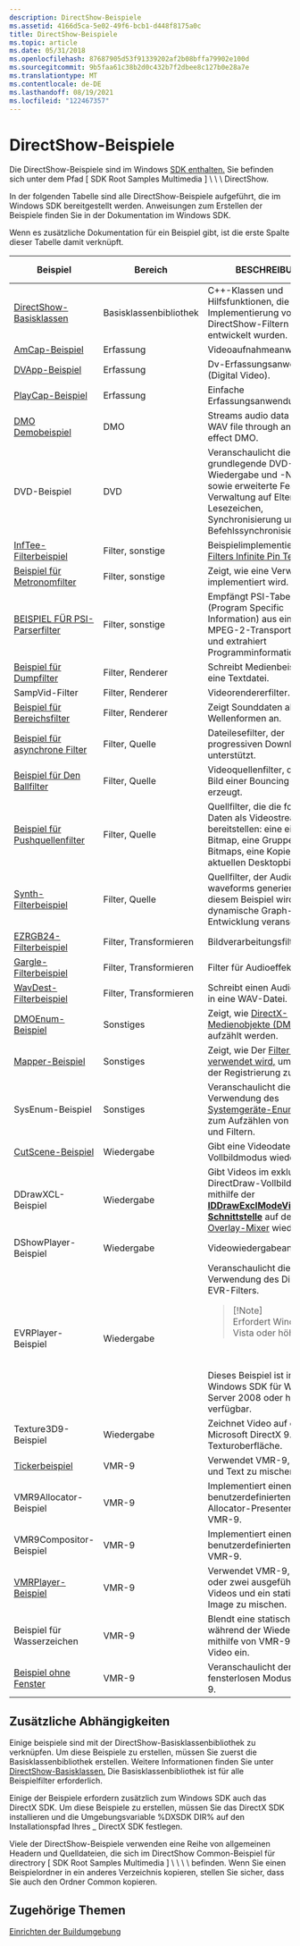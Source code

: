```yaml
---
description: DirectShow-Beispiele
ms.assetid: 4166d5ca-5e02-49f6-bcb1-d448f8175a0c
title: DirectShow-Beispiele
ms.topic: article
ms.date: 05/31/2018
ms.openlocfilehash: 87687905d53f91339202af2b08bffa79902e100d
ms.sourcegitcommit: 9b5faa61c38b2d0c432b7f2dbee8c127b0e28a7e
ms.translationtype: MT
ms.contentlocale: de-DE
ms.lasthandoff: 08/19/2021
ms.locfileid: "122467357"
---
```

# <a name="directshow-samples"></a>DirectShow-Beispiele

Die DirectShow-Beispiele sind im Windows [SDK enthalten.](https://msdn.microsoft.com/windows/aa904949.aspx) Sie befinden sich unter dem Pfad \[ SDK Root Samples Multimedia \] \\ \\ \\ DirectShow.

In der folgenden Tabelle sind alle DirectShow-Beispiele aufgeführt, die im Windows SDK bereitgestellt werden. Anweisungen zum Erstellen der Beispiele finden Sie in der Dokumentation im Windows SDK.

Wenn es zusätzliche Dokumentation für ein Beispiel gibt, ist die erste Spalte dieser Tabelle damit verknüpft.




| Beispiel | Bereich | BESCHREIBUNG | Zusätzliche Abhängigkeiten | 
|--------|------|-------------|-------------------------|
| <a href="directshow-base-classes.md">DirectShow-Basisklassen</a> | Basisklassenbibliothek | C++-Klassen und Hilfsfunktionen, die für die Implementierung von DirectShow-Filtern entwickelt wurden. | 
| <a href="amcap-sample.md">AmCap-Beispiel</a> | Erfassung | Videoaufnahmeanwendung. | strmbase.lib | 
| <a href="dvapp-sample.md">DVApp-Beispiel</a> | Erfassung | Dv-Erfassungsanwendung (Digital Video). | 
| <a href="playcap-sample.md">PlayCap-Beispiel</a> | Erfassung | Einfache Erfassungsanwendung. | 
| <a href="dmo-demo-sample.md">DMO Demobeispiel</a> | DMO | Streams audio data from a WAV file through an audio effect DMO. | DirectX SDK | 
| DVD-Beispiel | DVD | Veranschaulicht die grundlegende DVD-Wiedergabe und -Navigation sowie erweiterte Features wie Verwaltung auf Elternebene, Lesezeichen, Synchronisierung und Befehlssynchronisierung. | 
| <a href="inftee-filter-sample.md">InfTee-Filterbeispiel</a> | Filter, sonstige | Beispielimplementierung des <a href="infinite-pin-tee-filter.md">Filters Infinite Pin Tee.</a> | strmbase.lib | 
| <a href="metronome-filter-sample.md">Beispiel für Metronomfilter</a> | Filter, sonstige | Zeigt, wie eine Verweisuhr implementiert wird. | strmbase.lib | 
| <a href="psi-parser-filter-sample.md">BEISPIEL FÜR PSI-Parserfilter</a> | Filter, sonstige | Empfängt PSI-Tabellen (Program Specific Information) aus einem MPEG-2-Transportstream und extrahiert Programminformationen. | strmbase.lib | 
| <a href="dump-filter-sample.md">Beispiel für Dumpfilter</a> | Filter, Renderer | Schreibt Medienbeispiele in eine Textdatei. | strmbase.lib | 
| SampVid-Filter | Filter, Renderer | Videorendererfilter. | strmbase.lib | 
| <a href="scope-filter-sample.md">Beispiel für Bereichsfilter</a> | Filter, Renderer | Zeigt Sounddaten als Wellenformen an. | strmbase.lib | 
| <a href="async-filter-sample.md">Beispiel für asynchrone Filter</a> | Filter, Quelle | Dateilesefilter, der progressiven Download unterstützt. | strmbase.lib | 
| <a href="ball-filter-sample.md">Beispiel für Den Ballfilter</a> | Filter, Quelle | Videoquellenfilter, der ein Bild einer Bouncing-Kugel erzeugt. | strmbase.lib | 
| <a href="push-source-filters-sample.md">Beispiel für Pushquellenfilter</a> | Filter, Quelle | Quellfilter, die die folgenden Daten als Videostream bereitstellen: eine einzelne Bitmap, eine Gruppe von Bitmaps, eine Kopie des aktuellen Desktopbilds. | strmbase.lib | 
| <a href="synth-filter-sample.md">Synth-Filterbeispiel</a> | Filter, Quelle | Quellfilter, der Audio waveforms generiert. In diesem Beispiel wird die dynamische Graph-Entwicklung veranschaulicht. | strmbase.lib | 
| <a href="ezrgb24-filter-sample.md">EZRGB24-Filterbeispiel</a> | Filter, Transformieren | Bildverarbeitungsfilter. | strmbase.lib | 
| <a href="gargle-filter-sample.md">Gargle-Filterbeispiel</a> | Filter, Transformieren | Filter für Audioeffekt. | strmbase.lib | 
| <a href="wavdest-filter-sample.md">WavDest-Filterbeispiel</a> | Filter, Transformieren | Schreibt einen Audiostream in eine WAV-Datei. | strmbase.lib | 
| <a href="dmoenum-sample.md">DMOEnum-Beispiel</a> | Sonstiges | Zeigt, wie <a href="directx-media-objects.md">DirectX-Medienobjekte (DMOs)</a> aufzählt werden. | 
| <a href="mapper-sample.md">Mapper-Beispiel</a> | Sonstiges | Zeigt, wie Der <a href="filter-mapper.md">Filter-Mapper verwendet wird,</a> um Filter in der Registrierung zu suchen. | 
| SysEnum-Beispiel | Sonstiges | Veranschaulicht die Verwendung des <a href="system-device-enumerator.md">Systemgeräte-Enumerators</a> zum Aufzählen von Geräten und Filtern. | 
| <a href="cutscene-sample.md">CutScene-Beispiel</a> | Wiedergabe | Gibt eine Videodatei im Vollbildmodus wieder. | 
| DDrawXCL-Beispiel | Wiedergabe | Gibt Videos im exklusiven DirectDraw-Vollbildmodus mithilfe der <a href="/windows/desktop/api/Strmif/nn-strmif-iddrawexclmodevideo"><strong>IDDrawExclModeVideo-Schnittstelle</strong></a> auf dem <a href="overlay-mixer-filter.md">Overlay-Mixer</a> wieder. | 
| DShowPlayer-Beispiel | Wiedergabe | Videowiedergabeanwendung. | 
| EVRPlayer-Beispiel | Wiedergabe | Veranschaulicht die Verwendung des DirectShow EVR-Filters.<blockquote>[!Note]<br />Erfordert Windows Vista oder höher.</blockquote><br /><br /> Dieses Beispiel ist im Windows SDK für Windows Server 2008 oder höher verfügbar.<br /> | strmbase.lib | 
| Texture3D9-Beispiel | Wiedergabe | Zeichnet Video auf einer Microsoft DirectX 9.0-Texturoberfläche. | strmbase.lib, DirectX SDK | 
| <a href="ticker-sample.md">Tickerbeispiel</a> | VMR-9 | Verwendet VMR-9, um Video und Text zu mischen. | 
| VMR9Allocator-Beispiel | VMR-9 | Implementiert einen benutzerdefinierten Allocator-Presenter für VMR-9. | strmbase.lib | 
| VMR9Compositor-Beispiel | VMR-9 | Implementiert einen benutzerdefinierten Mixer für VMR-9. | 
| <a href="vmrplayer-sample.md">VMRPlayer-Beispiel</a> | VMR-9 | Verwendet VMR-9, um ein oder zwei ausgeführte Videos und ein statisches Image zu mischen. | 
| Beispiel für Wasserzeichen | VMR-9 | Blendt eine statische Bitmap während der Wiedergabe mithilfe von VMR-9 in ein Video ein. | 
| <a href="windowless-sample.md">Beispiel ohne Fenster</a> | VMR-9 | Veranschaulicht den fensterlosen Modus in VMR-9. | 




 

## <a name="additional-dependencies"></a>Zusätzliche Abhängigkeiten

Einige beispiele sind mit der DirectShow-Basisklassenbibliothek zu verknüpfen. Um diese Beispiele zu erstellen, müssen Sie zuerst die Basisklassenbibliothek erstellen. Weitere Informationen finden Sie unter [DirectShow-Basisklassen.](directshow-base-classes.md) Die Basisklassenbibliothek ist für alle Beispielfilter erforderlich.

Einige der Beispiele erfordern zusätzlich zum Windows SDK auch das DirectX SDK. Um diese Beispiele zu erstellen, müssen Sie das DirectX SDK installieren und die Umgebungsvariable %DXSDK DIR% auf den Installationspfad Ihres \_ DirectX SDK festlegen.

Viele der DirectShow-Beispiele verwenden eine Reihe von allgemeinen Headern und Quelldateien, die sich im DirectShow Common-Beispiel für directrory \[ SDK Root Samples Multimedia \] \\ \\ \\ \\ befinden. Wenn Sie einen Beispielordner in ein anderes Verzeichnis kopieren, stellen Sie sicher, dass Sie auch den Ordner Common kopieren.

## <a name="related-topics"></a>Zugehörige Themen

<dl> <dt>

[Einrichten der Buildumgebung](setting-up-the-build-environment.md)
</dt> </dl>

 

 




